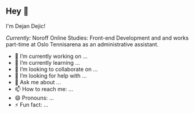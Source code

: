 <h2> Hey 👋 </h2>

I'm Dejan Dejic!

<i> Currently:</i> Noroff Online Studies: Front-end Development and and works part-time at Oslo Tennisarena as an administrative assistant.

- 🔭 I’m currently working on ...
- 🌱 I’m currently learning ...
- 👯 I’m looking to collaborate on ...
- 🤔 I’m looking for help with ...
- 💬 Ask me about ...
- 📫 How to reach me: ...
- 😄 Pronouns: ...
- ⚡ Fun fact: ...
